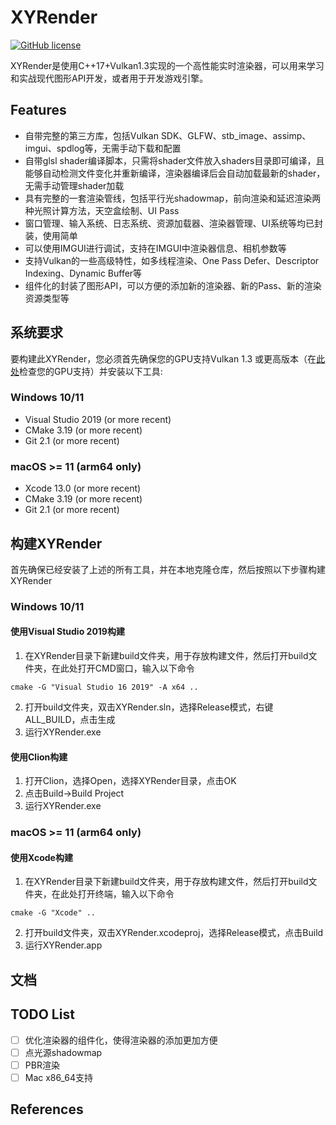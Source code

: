 # XYRender
[![GitHub license](https://img.shields.io/github/license/Naereen/StrapDown.js.svg)](https://github.com/Naereen/StrapDown.js/blob/master/LICENSE) 

XYRender是使用C++17+Vulkan1.3实现的一个高性能实时渲染器，可以用来学习和实战现代图形API开发，或者用于开发游戏引擎。
## Features
- 自带完整的第三方库，包括Vulkan SDK、GLFW、stb_image、assimp、imgui、spdlog等，无需手动下载和配置
- 自带glsl shader编译脚本，只需将shader文件放入shaders目录即可编译，且能够自动检测文件变化并重新编译，渲染器编译后会自动加载最新的shader，无需手动管理shader加载
- 具有完整的一套渲染管线，包括平行光shadowmap，前向渲染和延迟渲染两种光照计算方法，天空盒绘制、UI Pass
- 窗口管理、输入系统、日志系统、资源加载器、渲染器管理、UI系统等均已封装，使用简单
- 可以使用IMGUI进行调试，支持在IMGUI中渲染器信息、相机参数等
- 支持Vulkan的一些高级特性，如多线程渲染、One Pass Defer、Descriptor Indexing、Dynamic Buffer等
- 组件化的封装了图形API，可以方便的添加新的渲染器、新的Pass、新的渲染资源类型等
## 系统要求

要构建此XYRender，您必须首先确保您的GPU支持Vulkan 1.3 或更高版本（在[此处](https://vulkan.gpuinfo.org/listdevices.php)检查您的GPU支持）并安装以下工具:

### Windows 10/11
- Visual Studio 2019 (or more recent)
- CMake 3.19 (or more recent)
- Git 2.1 (or more recent)

### macOS >= 11 (arm64 only)
- Xcode 13.0 (or more recent)
- CMake 3.19 (or more recent)
- Git 2.1 (or more recent)

## 构建XYRender
首先确保已经安装了上述的所有工具，并在本地克隆仓库，然后按照以下步骤构建XYRender
### Windows 10/11
#### 使用Visual Studio 2019构建
1. 在XYRender目录下新建build文件夹，用于存放构建文件，然后打开build文件夹，在此处打开CMD窗口，输入以下命令
```shell
cmake -G "Visual Studio 16 2019" -A x64 ..
```
2. 打开build文件夹，双击XYRender.sln，选择Release模式，右键ALL_BUILD，点击生成
3. 运行XYRender.exe
#### 使用Clion构建
1. 打开Clion，选择Open，选择XYRender目录，点击OK
2. 点击Build->Build Project
3. 运行XYRender.exe

### macOS >= 11 (arm64 only)

#### 使用Xcode构建
1. 在XYRender目录下新建build文件夹，用于存放构建文件，然后打开build文件夹，在此处打开终端，输入以下命令
```shell
cmake -G "Xcode" ..
```
2. 打开build文件夹，双击XYRender.xcodeproj，选择Release模式，点击Build
3. 运行XYRender.app

## 文档

## TODO List
- [ ] 优化渲染器的组件化，使得渲染器的添加更加方便
- [ ] 点光源shadowmap
- [ ] PBR渲染
- [ ] Mac x86_64支持

## References
